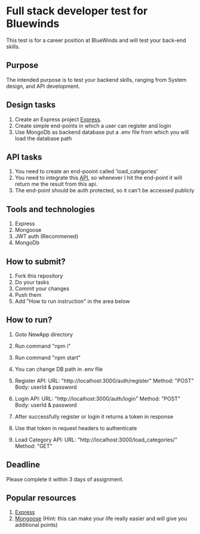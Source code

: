 

# Full stack developer test for Bluewinds

This test is for a career position at BlueWinds and will test your back-end skills.

## Purpose
The intended purpose is to test your backend skills, ranging from System design, and API development.


## Design tasks

1. Create an Express project [Express](https://expressjs.com/).
2. Create simple end-points in which a user can register and login
3. Use MongoDb as backend database put a .env file from which you will load the database path

## API tasks

1. You need to create an end-pooint called 'load_categories'
2. You need to integrate this [API](https://demo2.meals4u.net/fe/api.test.php), so whenever I hit the end-point it will return me the result from this api.
3. The end-point should be auth protected, so it can't be accessed publicly 

## Tools and technologies

1. Express
2. Mongoose
3. JWT auth (Recommened) 
4. MongoDb

## How to submit?
1. Fork this repository
2. Do your tasks
3. Commit your changes
4. Push them
5. Add "How to run instruction" in the area below

## How to run?
1. Goto NewApp directory
2. Run command "npm i"
3. Run command "npm start"
4. You can change DB path in .env file
5. Register API: 
      URL: "http://localhost:3000/auth/register"
      Method: "POST"
      Body: userId & password
6. Login API: 
      URL: "http://localhost:3000/auth/login"
      Method: "POST"
      Body: userId & password
   
7. After successfully register or login it returns a token in response
8. Use that token in request headers to authenticate
9. Load Category API: 
   URL: "http://localhost:3000/load_categories/"
   Method: "GET" 

## Deadline
Please complete it within 3 days of assignment. 

## Popular resources
1. [Express](https://expressjs.com/en/starter/installing.html)
2. [Mongoose](https://www.npmjs.com/package/mongoose) (Hint: this can make your life really easier and will give you additional points)

